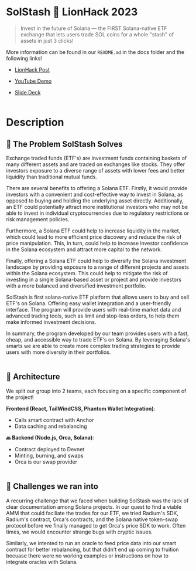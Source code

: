 # SolStash 🔄 LionHack 2023

> Invest in the future of Solana — the FIRST Solana-native ETF exchange that lets users trade SOL coins for a whole "stash" of assets in just 3 clicks!

More information can be found in our `README.md` in the docs folder and the following links!

- [LionHack Post](https://devfolio.co/projects/solstash-ccef)

- [YouTube Demo](https://www.youtube.com/watch?v=Dmht2lt_WXQ)

- [Slide Deck](https://docs.google.com/presentation/d/1fJN_g5Hkz8mEg4Fkyc2mAPWAai-GO0NWTe3T818-Yyc/edit?usp=sharing)
<br/><br/>

# Description
## 🌸 The Problem SolStash Solves
Exchange traded funds (ETF's) are investment funds containing baskets of many different assets and are traded on exchanges like stocks. They offer investors exposure to a diverse range of assets with lower fees and better liquidity than traditional mutual funds.

There are several benefits to offering a Solana ETF. Firstly, it would provide investors with a convenient and cost-effective way to invest in Solana, as opposed to buying and holding the underlying asset directly. Additionally, an ETF could potentially attract more institutional investors who may not be able to invest in individual cryptocurrencies due to regulatory restrictions or risk management policies.

Furthermore, a Solana ETF could help to increase liquidity in the market, which could lead to more efficient price discovery and reduce the risk of price manipulation. This, in turn, could help to increase investor confidence in the Solana ecosystem and attract more capital to the network.

Finally, offering a Solana ETF could help to diversify the Solana investment landscape by providing exposure to a range of different projects and assets within the Solana ecosystem. This could help to mitigate the risk of investing in a single Solana-based asset or project and provide investors with a more balanced and diversified investment portfolio.

SolStash is first solana-native ETF platform that allows users to buy and sell ETF's on Solana. Offering easy wallet integration and a user-friendly interface. The program will provide users with real-time market data and advanced trading tools, such as limit and stop-loss orders, to help them make informed investment decisions.

In summary, the program developed by our team provides users with a fast, cheap, and accessible way to trade ETF's on Solana. By leveraging Solana's smarts we are able to create more complex trading strategies to provide users with more diversity in their portfolios.
<br /><br />
## 🔨 Architecture
We split our group into 2 teams, each focusing on a specific component of the project!

**Frontend (React, TailWindCSS, Phantom Wallet Integration)**:  
- Calls smart contract with Anchor
- Data caching and rebalancing

**🔙 Backend (Node.js, Orca, Solana)**:   
- Contract deployed to Devnet
- Minting, burning, and swaps
- Orca is our swap provider
  <br></br>
  
## 🚧 Challenges we ran into
A recurring challenge that we faced when building SolStash was the lack of clear documentation among Solana projects. In our quest to find a viable AMM that could faciliate the trades for our ETF, we tried Radium's SDK, Radium's contract, Orca's contracts, and the Solana native token-swap protocol before we finally managed to get Orca's price SDK to work. Often times, we would encounter strange bugs with cryptic issues.

Similarly, we intented to run an oracle to feed price data into our smart contract for better rebalancing, but that didn't end up coming to fruition becuase there were no working examples or instructions on how to integrate oracles with Solana.
